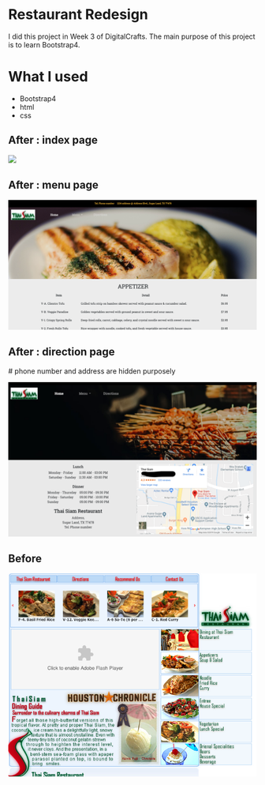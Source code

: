 <h1> Restaurant Redesign</h1>
<p> I did this project in Week 3 of DigitalCrafts. The main purpose of this project is to learn Bootstrap4.</p>

<h1> What I used</h1>
<ul>
<li>Bootstrap4</li>
<li>html</li>
<li>css</li>
</ul>
<h2>After : index page</h2>
<img src = 'screenshots/index.png' width="700px">

<h2>After : menu page</h2>
<img src = 'screenshots/menu.png' width="700px">

<h2>After : direction page</h2>
<p># phone number and address are hidden purposely</p>
<img src = 'screenshots/direction.png' width="700px">


<h2>Before</h2>
<img src = 'screenshots/before.png'>
